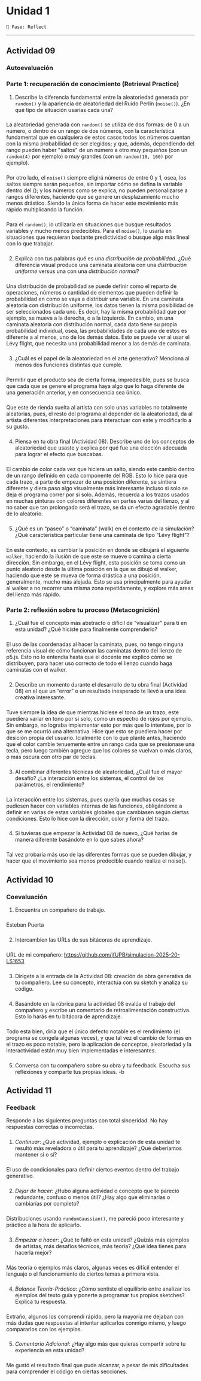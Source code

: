 # Unidad 1
`🤔 Fase: Reflect`
_________________________________________________________________________________________________________________________________________________________________________________________
## Actividad 09
### Autoevaluación
### Parte 1: recuperación de conocimiento (Retrieval Practice)
1. Describe la diferencia fundamental entre la aleatoriedad generada por `random()` y la apariencia de aleatoriedad del Ruido Perlin (`noise()`). ¿En qué tipo de situación usarías cada una?
###
La aleatoriedad generada con `random()` se utiliza de dos formas: de 0 a un número, o dentro de un rango de dos números, con la característica fundamental que en cualquiera de estos casos todos los números cuentan con la misma probabilidad de ser elegidos; y que, además, dependiendo del rango pueden haber "saltos" de un número a otro muy pequeños (con un `random(4)` por ejemplo) o muy grandes (con un `random(10, 160)` por ejemplo).
###
Por otro lado, el `noise()` siempre eligirá números de entre 0 y 1, osea, los saltos siempre serán pequeños, sin importar cómo se defina la variable dentro del (); y los números como se explica, no pueden personalizarse a rangos diferentes, haciendo que se genere un desplazamiento mucho menos drástico. Siendo la única forma de hacer este movimiento más rápido multiplicando la función.
###
Para el `random()`, lo utilizaría en situaciones que busque resultados variables y mucho menos predecibles. Para el `noise()`, lo usaría en situaciones que requieran bastante predictividad o busque algo más lineal con lo que trabajar.
###
2. Explica con tus palabras qué es una *distribución de probabilidad*. ¿Qué diferencia visual produce una caminata aleatoria con una *distribución uniforme* versus una con una *distribución normal*?
###
Una distribución de probabilidad se puede definir como el reparto de operaciones, números o cantidad de elementos que pueden definir la probabilidad en como se vaya a distribuir una variable. En una caminata aleatoria con distribución uniforme, los datos tienen la misma posibilidad de ser seleccionados cada uno. Es decir, hay la misma probabilidad que por ejemplo, se mueva a la derecha, o a la izquierda. En cambio, en una caminata aleatoria con distribución normal, cada dato tiene su propia probabilidad individual, osea, las probabilidades de cada uno de estos es diferente a al menos, uno de los demás datos. Esto se puede ver al usar el Lévy flight, que necesita una probabilidad menor a las demás de caminata.
###
3. ¿Cuál es el papel de la aleatoriedad en el arte generativo? Menciona al menos dos funciones distintas que cumple.
###
Permitir que el producto sea de cierta forma, impredesible, pues se busca que cada que se genere el programa haya algo que lo haga diferente de una generación anterior, y en consecuencia sea único.
###
Que este de rienda suelta al artista con solo unas variables no totalmente aleatorias, pues, el resto del programa al depender de la aleatoriedad, da al artista diferentes interpretaciones para interactuar con este y modificarlo a su gusto.
###
4. Piensa en tu obra final (Actividad 08). Describe uno de los conceptos de aleatoriedad que usaste y explica por qué fue una elección adecuada para lograr el efecto que buscabas.
###
El cambio de color cada vez que hiciera un salto, siendo este cambio dentro de un rango definido en cada componente del RGB. Esto lo hice para que cada trazo, a parte de empezar de una posición diferente, se sintiera diferente y diera paso algo visualmente más interesante incluso si solo se deja el programa correr por si solo. Además, recuerda a los trazos usados en muchas pinturas con colores diferentes en partes varias del lienzo, y al no saber que tan prolongado será el trazo, se da un efecto agradable dentro de lo aleatorio.
###
###
5. ¿Qué es un “paseo” o “caminata” (walk) en el contexto de la simulación? ¿Qué característica particular tiene una caminata de tipo “Lévy flight”?
###
En este contexto, es cambiar la posición en donde se dibujará el siguiente `walker`, haciendo la ilusión de que este se mueve o camina a cierta dirección. Sin embargo, en el Lévy flight, esta posición se toma como un punto aleatorio desde la última posición en la que se dibujó el walker, haciendo que este se mueva de forma drástica a una posición, generalmente, mucho más alejada. Esto se usa principalmente para ayudar al walker a no recorrer una misma zona repetidamente, y explore más areas del lienzo más rápido.

### Parte 2: reflexión sobre tu proceso (Metacognición)

1. ¿Cuál fue el concepto más abstracto o difícil de “visualizar” para ti en esta unidad? ¿Qué hiciste para finalmente comprenderlo?
###
El uso de las coordenadas al hacer la caminata, pues, no tengo ninguna referencia visual de cómo funcionan las caminatas dentro del lienzo de p5.js. Esto no lo entendía hasta que el docente me explicó cómo se distribuyen, para hacer uso correcto de todo el lienzo cuando haga caminatas con el walker.
###
2. Describe un momento durante el desarrollo de tu obra final (Actividad 08) en el que un “error” o un resultado inesperado te llevó a una idea creativa interesante.
###
Tuve siempre la idea de que mientras hiciese el tono de un trazo, este puediera variar en tono por si solo, como un espectro de rojos por ejemplo. Sin embargo, no lograba implementar esto por más que lo intentase, por lo que se me ocurrió una alternativa. Hice que esto se puediera hacer por desición propia del usuario. Icialmente con lo que planté antes, haciendo que el color cambie tenuemente entre un rango cada que se presionase una tecla, pero luego también agregue que los colores se vuelvan o más claros, o más oscura con otro par de teclas.
###
3. Al combinar diferentes técnicas de aleatoriedad, ¿Cuál fue el mayor desafío? ¿La interacción entre los sistemas, el control de los parámetros, el rendimiento?
###
La interacción entre los sistemas, pues quería que muchas cosas se pudiesen hacer con variables internas de las funciones, obligándome a definir en varias de estas variables globales que cambiasen según ciertas condiciones. Esto lo hice con la dirección, color y forma del trazo.
###
4. Si tuvieras que empezar la Actividad 08 de nuevo, ¿Qué harías de manera diferente basándote en lo que sabes ahora?
###
Tal vez probaría más uso de las diferentes formas que se pueden dibujar, y hacer que el movimiento sea menos predecible cuando realiza el noise().

## Actividad 10
### Coevaluación
1. Encuentra un compañero de trabajo.
###
Esteban Puerta
###
2. Intercambien las URLs de sus bitácoras de aprendizaje.
###
URL de mi compañero: https://github.com/jfUPB/simulacion-2025-20-LS1653
###
3. Dirígete a la entrada de la Actividad 08: creación de obra generativa de tu compañero. Lee su concepto, interactúa con su sketch y analiza su código.
###
4. Basándote en la rúbrica para la actividad 08 evalúa el trabajo del compañero y escribe un comentario de retroalimentación constructiva. Esto lo harás en tu bitácora de aprendizaje.
###
Todo esta bien, diría que el único defecto notable es el rendimiento (el programa se congela algunas veces), y que tal vez el cambio de formas en el trazo es poco notable, pero la aplicación de conceptos, aleatoriedad y la interactividad están muy bien implementadas e interesantes.
###
5. Conversa con tu compañero sobre su obra y tu feedback. Escucha sus reflexiones y comparte tus propias ideas.
-b

## Actividad 11
### Feedback
Responde a las siguientes preguntas con total sinceridad. No hay respuestas correctas o incorrectas.
###
1. *Continuar*: ¿Qué actividad, ejemplo o explicación de esta unidad te resultó más reveladora o útil para tu aprendizaje? ¿Qué deberíamos mantener sí o sí?
###
El uso de condicionales para definir ciertos eventos dentro del trabajo generativo.
###
2. *Dejar de hacer*: ¿Hubo alguna actividad o concepto que te pareció redundante, confuso o menos útil? ¿Hay algo que eliminarías o cambiarías por completo?
###
Distribuciones usando `randomGaussian()`, me pareció poco interesante y práctico a la hora de aplicarlo.
###
3. *Empezar a hacer*: ¿Qué te faltó en esta unidad? ¿Quizás más ejemplos de artistas, más desafíos técnicos, más teoría? ¿Qué idea tienes para hacerla mejor?
###
Más teoría o ejemplos más claros, algunas veces es difícil entender el lenguaje o el funcionamiento de ciertos temas a primera vista.
###
4. *Balance Teoría-Práctica*: ¿Cómo sentiste el equilibrio entre analizar los ejemplos del texto guía y ponerte a programar tus propios sketches? Explica tu respuesta.
###
Extraño, algunos los comprendí rápido, pero la mayoría me dejaban con más dudas que respuestas al intentar aplicarlos conmigo mismo, y luego compararlos con los ejemplos.
###
5. *Comentario Adicional*: ¿Hay algo más que quieras compartir sobre tu experiencia en esta unidad?
###
Me gustó el resultado final que pude alcanzar, a pesar de mis dificultades para comprender el código en ciertas secciones.

